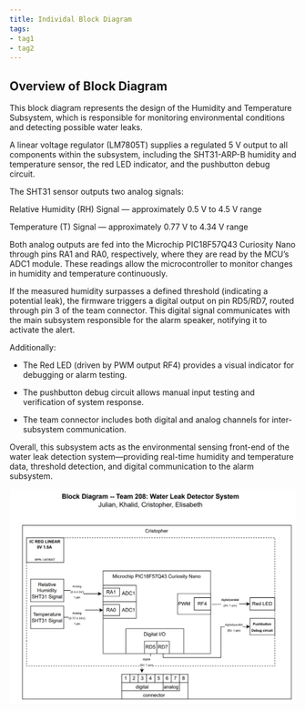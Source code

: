 ```yaml
---
title: Individal Block Diagram
tags:
- tag1
- tag2
---
```

## Overview of Block Diagram

This block diagram represents the design of the Humidity and Temperature Subsystem, which is responsible for monitoring environmental conditions and detecting possible water leaks.

A linear voltage regulator (LM7805T) supplies a regulated 5 V output to all components within the subsystem, including the SHT31-ARP-B humidity and temperature sensor, the red LED indicator, and the pushbutton debug circuit.

The SHT31 sensor outputs two analog signals:

Relative Humidity (RH) Signal — approximately 0.5 V to 4.5 V range

Temperature (T) Signal — approximately 0.77 V to 4.34 V range

Both analog outputs are fed into the Microchip PIC18F57Q43 Curiosity Nano through pins RA1 and RA0, respectively, where they are read by the MCU’s ADC1 module. These readings allow the microcontroller to monitor changes in humidity and temperature continuously.

If the measured humidity surpasses a defined threshold (indicating a potential leak), the firmware triggers a digital output on pin RD5/RD7, routed through pin 3 of the team connector. This digital signal communicates with the main subsystem responsible for the alarm speaker, notifying it to activate the alert.

Additionally:

- The Red LED (driven by PWM output RF4) provides a visual indicator for debugging or alarm testing.

- The pushbutton debug circuit allows manual input testing and verification of system response.

- The team connector includes both digital and analog channels for inter-subsystem communication.

Overall, this subsystem acts as the environmental sensing front-end of the water leak detection system—providing real-time humidity and temperature data, threshold detection, and digital communication to the alarm subsystem.

![Block Diagram](BOM_CGE_INDV.png)
